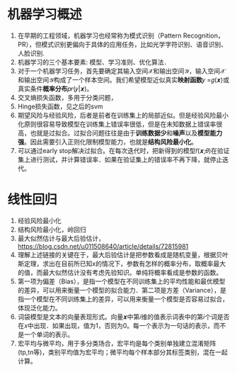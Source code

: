 # 机器学习概述
1. 在早期的工程领域，机器学习也经常称为模式识别（Pattern Recognition，PR），但模式识别更偏向于具体的应用任务，比如光学字符识别、语音识别、人脸识别.
2. 机器学习的三个基本要素: 模型、学习准则、优化算法．
3. 对于一个机器学习任务，首先要确定其输入空间𝒳和输出空间𝒴，输入空间𝒳和输出空间𝒴构成了一个样本空间。我们希望模型近似真实**映射函数**𝑦 =𝑔(𝒙)或真实条件**概率分布**𝑝𝑟(𝑦|𝒙)。
4. 交叉熵损失函数，多用于分类问题，
5. Hinge损失函数，见之后的svm
6. 期望风险与经验风险，后者是前者在训练集上的局部近似。但是经验风险最小化原则很容易导致模型在训练集上错误率很低，但是在未知数据上错误率很高，也就是过拟合。过拟合问题往往是由于**训练数据少**和**噪声**以及**模型能力强**。因此需要引入正则化限制模型能力，也就是**结构风险最小化**。
7. 可以通过early stop解决过拟合。在每次迭代时，把新得到的模型𝑓(𝒙;𝜃)在验证集上进行测试，并计算错误率．如果在验证集上的错误率不再下降，就停止迭代。

# 线性回归
1. 经验风险最小化
2. 结构风险最小化，岭回归
3. 最大似然估计与最大后验估计，https://blog.csdn.net/u011508640/article/details/72815981
4. 理解上述链接的关键在于，最大后验估计是把参数看成是随机变量，根据贝叶斯定理，求出在目前所已知x的情况下，参数有怎样的概率分布，取概率最大的值，而最大似然估计没有考虑先验知识。单纯将概率看成是参数的函数。
5. 第一项为偏差（Bias），是指一个模型在不同训练集上的平均性能和最优模型的差异，可以用来衡量一个模型的拟合能力．第二项是方差（Variance），是指一个模型在不同训练集上的差异，可以用来衡量一个模型是否容易过拟合，体现泛化能力。
6. 词袋模型是文本的向量表现形式。向量𝒙中第𝑖维的值表示词表中的第𝑖个词是否在𝑥中出现．如果出现，值为1，否则为0。每一个表示为一句话的表示，而不是一个单词的表示。
7. 宏平均与微平均，用于多分类场合，宏平均是每个类别单独建立混淆矩阵(tp,tn等)，类别平均值为宏平均；微平均每个样本部分其标签类别，混在一起计算。